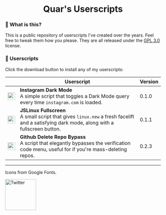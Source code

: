<center><h1 align="center"><b>Quar's Userscripts</b></h1></center>


### 🤔 What is this?
This is a public repository of userscripts I've created over the years. Feel free to tweak them how you please. They are all released under the [GPL 3.0](https://choosealicense.com/licenses/gpl-3.0/) license.

### 📃 Userscripts
Click the download button to install any of my userscripts:

| | Userscript | Version |
|-|------------|----------
|<a href="https://github.com/QuarTheDev/userscripts/raw/main/instagram-dark.user.js"><img src="https://github.com/QuarTheDev/userscripts/blob/main/.github/images/download.png?raw=true" width="24px" alt="⬇️" title="Install Userscript">|**Instagram Dark Mode**<br>A simple script that toggles a Dark Mode query every time `instagram.com` is loaded.|0.1.0|
|<a href="https://github.com/QuarTheDev/userscripts/raw/main/jslinux-redesign.user.js"><img src="https://github.com/QuarTheDev/userscripts/blob/main/.github/images/download.png?raw=true" width="24px" alt="⬇️" title="Install Userscript">|**JSLinux Fullscreen**<br>A small script that gives `linux.new` a fresh facelift and a satisfying dark mode, along with a fullscreen button.|0.1.1|
|<a href="https://github.com/QuarTheDev/userscripts/raw/main/github-bypass.user.js"><img src="https://github.com/QuarTheDev/userscripts/blob/main/.github/images/download.png?raw=true" width="24px" alt="⬇️" title="Install Userscript">|**Github Delete Repo Bypass**<br>A script that elegantly bypasses the verification code menu, useful for if you're mass-deleting repos.|0.2.3|





---
Icons from Google Fonts.

<img src="https://www.gnu.org/graphics/gplv3-127x51.png" width="100px" alt="Twitter" title="GNU General Public License v3.0">
